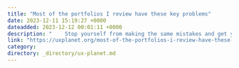 ```yaml
---
title: "Most of the portfolios I review have these key problems"
date: 2023-12-11 15:19:27 +0000
dateadded: 2023-12-12 00:01:11 +0000
description: "    Stop yourself from making the same mistakes and get your foot in the door for your next UX role  Continue reading on UX Planet »  "
link: "https://uxplanet.org/most-of-the-portfolios-i-review-have-these-key-problems-c2d96466f502?source=rss----819cc2aaeee0---4"
category:
directory: _directory/ux-planet.md
---
```

